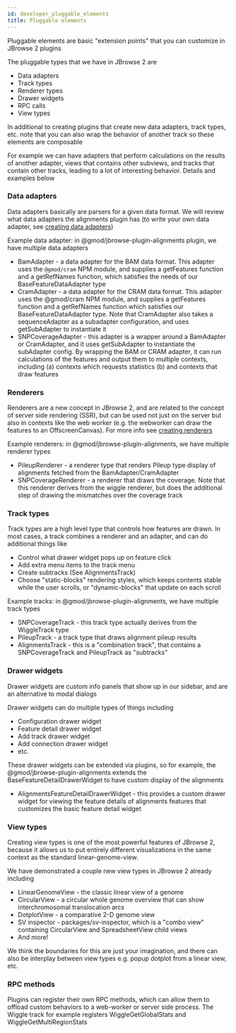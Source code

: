 ```yaml
---
id: developer_pluggable_elements
title: Pluggable elements
---
```


Pluggable elements are basic "extension points" that you can customize in
JBrowse 2 plugins

The pluggable types that we have in JBrowse 2 are

- Data adapters
- Track types
- Renderer types
- Drawer widgets
- RPC calls
- View types

In additional to creating plugins that create new data adapters, track types,
etc. note that you can also wrap the behavior of another track so these
elements are composable

For example we can have adapters that perform calculations on the results of
another adapter, views that contains other subviews, and tracks that contain
other tracks, leading to a lot of interesting behavior. Details and examples
below

### Data adapters

Data adapters basically are parsers for a given data format. We will review
what data adapters the alignments plugin has (to write your own data adapter,
see [creating data adapters](developer_creating_data_adapters))

Example data adapter: in @gmod/jbrowse-plugin-alignments plugin, we have
multiple data adapters

- BamAdapter - a data adapter for the BAM data format. This adapter uses the
  `@gmod/cram` NPM module, and supplies a getFeatures function and a getRefNames
  function, which satisfies the needs of our BaseFeatureDataAdapter type
- CramAdapter - a data adapter for the CRAM data format. This adapter uses the
  @gmod/cram NPM module, and supplies a getFeatures function and a getRefNames
  function which satisfies our BaseFeatureDataAdapter type. Note that
  CramAdapter also takes a sequenceAdapter as a subadapter configuration, and
  uses getSubAdapter to instantiate it
- SNPCoverageAdapter - this adapter is a wrapper around a BamAdapter or
  CramAdapter, and it uses getSubAdapter to instantiate the subAdapter config.
  By wrapping the BAM or CRAM adapter, it can run calculations of the features
  and output them to multiple contexts, including (a) contexts which requests
  statistics (b) and contexts that draw features

### Renderers

Renderers are a new concept in JBrowse 2, and are related to the concept of
server side rendering (SSR), but can be used not just on the server but also in
contexts like the web worker (e.g. the webworker can draw the features to an
OffscreenCanvas). For more info see [creating
renderers](developer_creating_renderers)

Example renderers: in @gmod/jbrowse-plugin-alignments, we have multiple
renderer types

- PileupRenderer - a renderer type that renders Pileup type display of
  alignments fetched from the BamAdapter/CramAdapter
- SNPCoverageRenderer - a renderer that draws the coverage. Note that this
  renderer derives from the wiggle renderer, but does the additional step of
  drawing the mismatches over the coverage track

### Track types

Track types are a high level type that controls how features are drawn. In most
cases, a track combines a renderer and an adapter, and can do additional things like

- Control what drawer widget pops up on feature click
- Add extra menu items to the track menu
- Create subtracks (See AlignmentsTrack)
- Choose "static-blocks" rendering styles, which keeps contents stable while
  the user scrolls, or "dynamic-blocks" that update on each scroll

Example tracks: in @gmod/jbrowse-plugin-alignments, we have multiple
track types

- SNPCoverageTrack - this track type actually derives from the WiggleTrack type
- PileupTrack - a track type that draws alignment pileup results
- AlignmentsTrack - this is a "combination track", that contains a
  SNPCoverageTrack and PileupTrack as "subtracks"

### Drawer widgets

Drawer widgets are custom info panels that show up in our sidebar, and are an
alternative to modal dialogs

Drawer widgets can do multiple types of things including

- Configuration drawer widget
- Feature detail drawer widget
- Add track drawer widget
- Add connection drawer widget
- etc.

These drawer widgets can be extended via plugins, so for example, the
@gmod/jbrowse-plugin-alignments extends the BaseFeatureDetailDrawerWidget to
have custom display of the alignments

- AlignmentsFeatureDetailDrawerWidget - this provides a custom drawer widget
  for viewing the feature details of alignments features that customizes the
  basic feature detail widget

### View types

Creating view types is one of the most powerful features of JBrowse 2, because
it allows us to put entirely different visualizations in the same context as
the standard linear-genome-view.

We have demonstrated a couple new view types in JBrowse 2 already including

- LinearGenomeView - the classic linear view of a genome
- CircularView - a circular whole genome overview that can show
  interchromosomal translocation arcs
- DotplotView - a comparative 2-D genome view
- SV inspector - packages/sv-inspector, which is a "combo view" containing
  CircularView and SpreadsheetView child views
- And more!

We think the boundaries for this are just your imagination, and there can also
be interplay between view types e.g. popup dotplot from a linear view, etc.

### RPC methods

Plugins can register their own RPC methods, which can allow them to offload
custom behaviors to a web-worker or server side process. The Wiggle track for
example registers WiggleGetGlobalStats and WiggleGetMultiRegionStats
